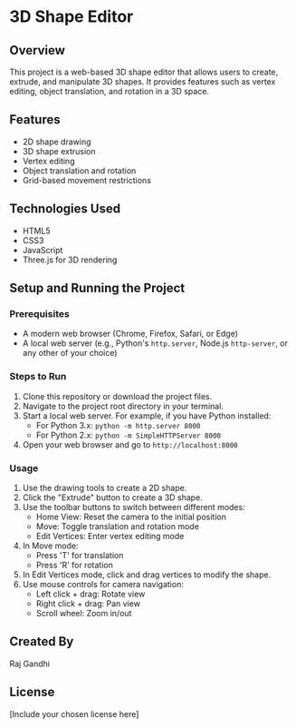 # 3D Shape Editor

## Overview
This project is a web-based 3D shape editor that allows users to create, extrude, and manipulate 3D shapes. It provides features such as vertex editing, object translation, and rotation in a 3D space.

## Features
- 2D shape drawing
- 3D shape extrusion
- Vertex editing
- Object translation and rotation
- Grid-based movement restrictions

## Technologies Used
- HTML5
- CSS3
- JavaScript
- Three.js for 3D rendering

## Setup and Running the Project

### Prerequisites
- A modern web browser (Chrome, Firefox, Safari, or Edge)
- A local web server (e.g., Python's `http.server`, Node.js `http-server`, or any other of your choice)

### Steps to Run
1. Clone this repository or download the project files.
2. Navigate to the project root directory in your terminal.
3. Start a local web server. For example, if you have Python installed:
   - For Python 3.x: `python -m http.server 8000`
   - For Python 2.x: `python -m SimpleHTTPServer 8000`
4. Open your web browser and go to `http://localhost:8000`

### Usage
1. Use the drawing tools to create a 2D shape.
2. Click the "Extrude" button to create a 3D shape.
3. Use the toolbar buttons to switch between different modes:
   - Home View: Reset the camera to the initial position
   - Move: Toggle translation and rotation mode
   - Edit Vertices: Enter vertex editing mode
4. In Move mode:
   - Press 'T' for translation
   - Press 'R' for rotation
5. In Edit Vertices mode, click and drag vertices to modify the shape.
6. Use mouse controls for camera navigation:
   - Left click + drag: Rotate view
   - Right click + drag: Pan view
   - Scroll wheel: Zoom in/out

## Created By
Raj Gandhi

## License
[Include your chosen license here]